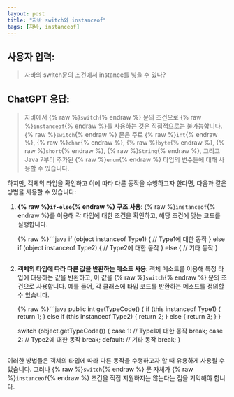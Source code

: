 ```yaml
---
layout: post
title: "자바 switch와 instanceof"
tags: [자바, instanceof]
---
```


## 사용자 입력:
> 자바의 switch문의 조건에서 instance를 넣을 수 있나?

## ChatGPT 응답:
> 자바에서 {% raw %}`switch`{% endraw %} 문의 조건으로 {% raw %}`instanceof`{% endraw %}를 사용하는 것은 직접적으로는 불가능합니다. {% raw %}`switch`{% endraw %} 문은 주로 {% raw %}`int`{% endraw %}, {% raw %}`char`{% endraw %}, {% raw %}`byte`{% endraw %}, {% raw %}`short`{% endraw %}, {% raw %}`String`{% endraw %}, 그리고 Java 7부터 추가된 {% raw %}`enum`{% endraw %} 타입의 변수들에 대해 사용할 수 있습니다.

하지만, 객체의 타입을 확인하고 이에 따라 다른 동작을 수행하고자 한다면, 다음과 같은 방법을 사용할 수 있습니다:

1. **{% raw %}`if-else`{% endraw %} 구조 사용**: {% raw %}`instanceof`{% endraw %}를 이용해 각 타입에 대한 조건을 확인하고, 해당 조건에 맞는 코드를 실행합니다.

   {% raw %}```java
   if (object instanceof Type1) {
       // Type1에 대한 동작
   } else if (object instanceof Type2) {
       // Type2에 대한 동작
   } else {
       // 기타 동작
   }
   ```{% endraw %}

2. **객체의 타입에 따라 다른 값을 반환하는 메소드 사용**: 객체 메소드를 이용해 특정 타입에 대응하는 값을 반환하고, 이 값을 {% raw %}`switch`{% endraw %} 문의 조건으로 사용합니다. 예를 들어, 각 클래스에 타입 코드를 반환하는 메소드를 정의할 수 있습니다.

   {% raw %}```java
   public int getTypeCode() {
       if (this instanceof Type1) {
           return 1;
       } else if (this instanceof Type2) {
           return 2;
       } else {
           return 3;
       }
   }

   switch (object.getTypeCode()) {
       case 1:
           // Type1에 대한 동작
           break;
       case 2:
           // Type2에 대한 동작
           break;
       default:
           // 기타 동작
           break;
   }
   ```{% endraw %}

이러한 방법들은 객체의 타입에 따라 다른 동작을 수행하고자 할 때 유용하게 사용될 수 있습니다. 그러나 {% raw %}`switch`{% endraw %} 문 자체가 {% raw %}`instanceof`{% endraw %} 조건을 직접 지원하지는 않는다는 점을 기억해야 합니다.

